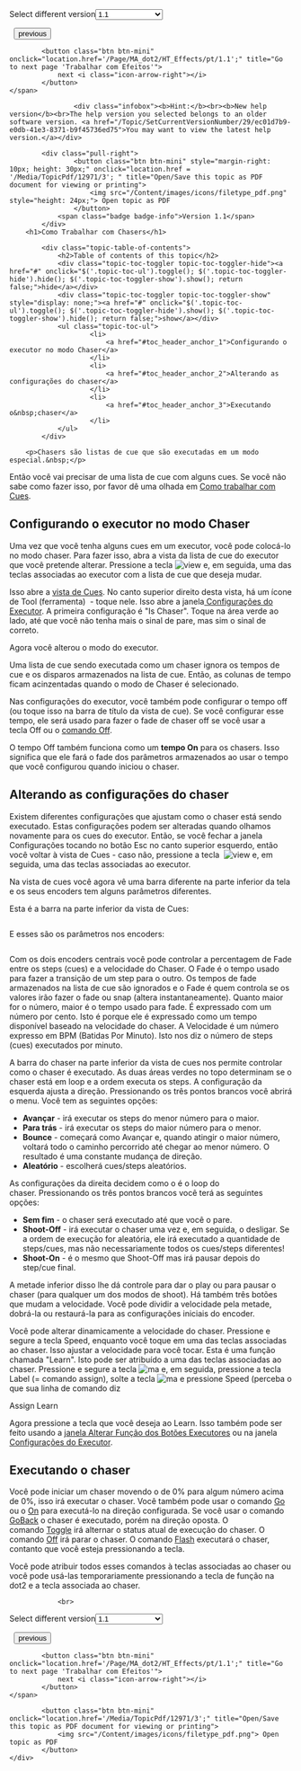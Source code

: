 
<div class="topic-navigation">

<div class="pull-right">
	<span class="pull-left">


<div class="pull-left">
<form action="/Topic/SetCurrentVersionNumber" class="form-inline" id="frmTagSelector" method="post">	<span class="form-mini">
		<div class="input-prepend"><span class="add-on">Select different version</span><select autocomplete="off" id="versionNumberId" name="versionNumberId" onchange="$(this).closest('#frmTagSelector').submit();" style="width: 120px;"><option value="">- latest -</option>
<option selected="selected" value="3">1.1</option>
<option value="7">1.2</option>
<option value="12">1.3</option>
<option value="16">1.5</option>
<option value="29">1.9</option>
</select></div>
		<input data-val="true" data-val-number="The field Int32 must be a number." data-val-required="The Int32 field is required." id="ProductId" name="ProductId" type="hidden" value="7">
		<input id="CurrentGuid" name="CurrentGuid" type="hidden" value="ec01d7b9-e0db-41e3-8371-b9f45736ed75">
	</span>
</form></div>&nbsp;	</span>
	<span class="pull-right" style="white-space: nowrap;">
			<button class="btn btn-mini" onclick="location.href='/Page/MA_dot2/HT_Cues/pt/1.1'; " title="Go to previous page 'Trabalhar com Cues'">
				<i class="icon-arrow-left"></i> previous
			</button>

			<button class="btn btn-mini" onclick="location.href='/Page/MA_dot2/HT_Effects/pt/1.1';" title="Go to next page 'Trabalhar com Efeitos'">
				next <i class="icon-arrow-right"></i> 
			</button>
	</span>
</div>
<div class="clear-fix" style="margin-bottom: 10px"></div>
</div>

					<div class="infobox"><b>Hint:</b><br><b>New help version</b><br>The help version you selected belongs to an older software version. <a href="/Topic/SetCurrentVersionNumber/29/ec01d7b9-e0db-41e3-8371-b9f45736ed75">You may want to view the latest help version.</a></div>

			<div class="pull-right">
					<button class="btn btn-mini" style="margin-right: 10px; height: 30px;" onclick="location.href = '/Media/TopicPdf/12971/3'; " title="Open/Save this topic as PDF document for viewing or printing">
						<img src="/Content/images/icons/filetype_pdf.png" style="height: 24px;"> Open topic as PDF
					</button>
				<span class="badge badge-info">Version 1.1</span>
			</div>
		<h1>Como Trabalhar com Chasers</h1>

			<div class="topic-table-of-contents">
				<h2>Table of contents of this topic</h2>
				<div class="topic-toc-toggler topic-toc-toggler-hide"><a href="#" onclick="$('.topic-toc-ul').toggle(); $('.topic-toc-toggler-hide').hide(); $('.topic-toc-toggler-show').show(); return false;">hide</a></div>
				<div class="topic-toc-toggler topic-toc-toggler-show" style="display: none;"><a href="#" onclick="$('.topic-toc-ul').toggle(); $('.topic-toc-toggler-hide').show(); $('.topic-toc-toggler-show').hide(); return false;">show</a></div>
				<ul class="topic-toc-ul">
						<li>
							<a href="#toc_header_anchor_1">Configurando o executor no modo Chaser</a>
						</li>
						<li>
							<a href="#toc_header_anchor_2">Alterando as configurações do chaser</a>
						</li>
						<li>
							<a href="#toc_header_anchor_3">Executando o&nbsp;chaser</a>
						</li>
				</ul>
			</div>

		<p>Chasers são listas de cue que são executadas em um modo especial.&nbsp;</p>

<p>Então você vai precisar de uma lista de cue com alguns cues. Se você não sabe como fazer isso, por favor dê uma olhada em&nbsp;<a href="/Topic/511081dd-5ffb-4aaa-8d09-a0859b0d0a19">Como trabalhar com Cues</a>.</p>

<a name="toc_header_anchor_1" id="toc_header_anchor_1" class="topic-toc-item"></a><h2>Configurando o executor no modo Chaser</h2>

<p>Uma vez que você tenha alguns cues em um executor, você pode colocá-lo no modo chaser. Para fazer isso, abra a vista da lista de cue do executor que você pretende alterar. Pressione a tecla&nbsp;<span class="hardkey"><img alt="view" src="/Media/Mlg/view.png" style="height:auto"></span>&nbsp;e, em seguida, uma das teclas associadas ao executor com a lista de cue que deseja mudar.&nbsp;</p>

<p>Isso abre a <a href="/Topic/b8ab1bbb-182d-41d6-9a1e-52f5267922c7">vista de Cues</a>. No canto superior direito desta vista, há um ícone de Tool (ferramenta)&nbsp;<img alt="" src="/Media/Image/Dot2_ViewsandWindows_ControlElements_TitleBar05_1-0.PNG" style="height:auto">&nbsp;- toque nele. Isso abre a janela<a href="/Topic/eea17a4c-1b42-406e-86d9-7e61b3a0bfdd"> Configurações&nbsp;do Executor</a>. A primeira configuração é "Is Chaser". Toque na área verde ao lado, até que você não tenha mais o sinal de pare, mas sim o sinal de correto.&nbsp;</p>

<p>Agora você alterou o modo do executor.&nbsp;</p>

<p>Uma lista de cue sendo executada como um chaser ignora os tempos de cue&nbsp;e os disparos armazenados na lista de cue. Então, as colunas de tempo ficam acinzentadas quando o modo de Chaser é selecionado.</p>

<p>Nas configurações do executor, você também pode configurar o tempo off (ou toque isso na barra de título da vista de cue). Se você configurar esse tempo, ele será usado para fazer o fade de&nbsp;chaser off&nbsp;se você usar a tecla&nbsp;<span class="hardkey">Off</span>&nbsp;ou o&nbsp;<a href="/Topic/da92259e-70de-4983-96bf-3cc99f52d576">comando Off</a>.</p>

<p>O tempo Off também funciona como um <strong>tempo On</strong> para os chasers. Isso significa que ele fará o fade dos parâmetros armazenados ao usar o tempo que você configurou quando&nbsp;iniciou o chaser.</p>

<a name="toc_header_anchor_2" id="toc_header_anchor_2" class="topic-toc-item"></a><h2>Alterando as configurações do chaser</h2>

<p>Existem diferentes configurações que ajustam como o chaser está sendo executado. Estas configurações podem ser alteradas quando olhamos novamente para os cues do executor. Então, se você fechar a janela Configurações tocando no botão <span class="softkey">Esc</span> no canto superior esquerdo, então você voltar à vista de&nbsp;Cues - caso não, pressione a tecla &nbsp;<span class="hardkey"><img alt="view" src="/Media/Mlg/view.png"></span>&nbsp;e, em seguida, uma das teclas associadas ao executor.</p>

<p>Na vista de cues&nbsp;você agora vê uma barra diferente na parte inferior da tela e os seus encoders tem alguns parâmetros diferentes.</p>

<p>Esta é a barra na parte inferior da vista de Cues:</p>

<p><img alt="" src="/Media/Image/Dot2_ViewsandWindows_CuesView03_1-0.PNG"></p>

<p>E esses são os parâmetros nos encoders:</p>

<p><img alt="" src="/Media/Image/Dot2_ViewsandWindows_CuesView04_1-0.PNG"></p>

<p>Com os dois encoders centrais você pode controlar a percentagem de Fade entre os steps (cues) e a velocidade do Chaser. O Fade é o tempo usado para fazer a transição de um step para o outro. Os tempos de fade armazenados na lista de cue&nbsp;são ignorados e o Fade é quem controla se os valores irão fazer o fade ou snap (altera instantaneamente). Quanto maior for o número, maior é o tempo usado para fade. É expressado com um número por cento. Isto é porque ele é expressado como um tempo disponível baseado na velocidade do chaser. A Velocidade é um número expresso em BPM (Batidas Por Minuto). Isto nos diz o número de steps (cues) executados por minuto.&nbsp;</p>

<p>A barra do chaser na parte inferior da vista de cues nos permite controlar como o chaser é executado. As duas áreas verdes no topo determinam se o chaser está em loop e a ordem executa os steps. A configuração da esquerda ajusta a direção. Pressionando os três pontos brancos você abrirá o menu. Você tem as seguintes opções:</p>

<ul>
	<li><strong>Avançar</strong>&nbsp;- irá executar os steps&nbsp;do menor número para o maior.​</li>
	<li><strong>Para trás</strong>&nbsp;- irá executar os&nbsp;steps&nbsp;do maior número para o menor​.&nbsp;</li>
	<li><strong>Bounce</strong>&nbsp;- começará como Avançar e, quando atingir o maior número, voltará todo o caminho percorrido até chegar ao menor número. O resultado é uma constante mudança de direção.</li>
	<li><strong>Aleatório</strong>&nbsp;- escolherá cues/steps aleatórios.</li>
</ul>

<p>As configurações da direita decidem como o é o loop do chaser.&nbsp;Pressionando os três pontos brancos você terá as seguintes opções:​</p>

<ul>
	<li><strong>Sem fim</strong>&nbsp;- o chaser será executado até que você o pare.</li>
	<li><strong>Shoot-Off</strong>&nbsp;-&nbsp;irá executar o chaser uma vez e, em seguida, o desligar. Se a ordem de execução for aleatória, ele irá executado a quantidade de steps/cues, mas não necessariamente todos os cues/steps diferentes!&nbsp;</li>
	<li><strong>Shoot-On</strong>&nbsp;- é o mesmo que Shoot-Off&nbsp;mas irá pausar depois do step/cue final.</li>
</ul>

<p>A metade inferior disso lhe dá controle para dar o play&nbsp;ou para pausar o chaser&nbsp;(para qualquer um dos modos de shoot). Há também três botões que mudam a velocidade. Você pode dividir a velocidade pela metade, dobrá-la ou restaurá-la para as configurações iniciais do encoder.</p>

<p>​Você pode alterar dinamicamente a velocidade do chaser. Pressione e segure a tecla <span class="hardkey">Speed</span>, enquanto você toque em uma das teclas associadas ao chaser. Isso ajustar a velocidade para você tocar. Esta é uma função chamada "Learn". Isto pode ser atribuído a uma das teclas associadas ao chaser. Pressione e segure a tecla&nbsp;<span class="hardkey"><img alt="ma" src="/Media/Mlg/ma_1.png"></span>&nbsp;e, em seguida, pressione a tecla <span class="hardkey">Label</span> (= comando assign), solte a tecla&nbsp;<span class="hardkey"><img alt="ma" src="/Media/Mlg/ma_1.png"></span>&nbsp;e pressione <span class="hardkey">Speed</span> (perceba o que sua linha de comando diz</p>

<div class="cl_input">Assign Learn</div>

<p>Agora pressione a tecla que você deseja ao Learn. Isso também pode ser feito usando a&nbsp;<a href="/Topic/f613ca45-9cb0-43e7-bb0d-d75fdc5b0d39">janela Alterar Função dos Botões Executores</a>&nbsp;ou na janela <a href="/Topic/eea17a4c-1b42-406e-86d9-7e61b3a0bfdd">Configurações do Executor</a>.</p>

<a name="toc_header_anchor_3" id="toc_header_anchor_3" class="topic-toc-item"></a><h2>Executando o&nbsp;chaser</h2>

<p>Você pode iniciar um chaser movendo o de 0% para algum número acima de 0%, isso irá executar o chaser. Você também pode usar o comando&nbsp;<a href="/Topic/09fcbb48-813b-45e2-b737-a652eb042d06">Go</a> ou o&nbsp;<a href="/Topic/d85eba0d-711b-4b27-87a5-0e1c05148074">On</a>&nbsp;para executá-lo na direção configurada. Se você usar o comando <a href="/Topic/612a0d43-97da-4835-a05e-95811917bb38">GoBack</a>&nbsp;o chaser é executado, porém na direção oposta. O comando&nbsp;<a href="/Topic/2353b9cf-8ea2-4feb-bf50-274f5abbd6ca">Toggle</a>&nbsp;irá alternar o status atual de execução do chaser. O comando <a href="/Topic/da92259e-70de-4983-96bf-3cc99f52d576">Off</a>&nbsp;irá parar o chaser. O comando&nbsp;<a href="/Topic/3195c958-6148-4b47-b388-28d83eadeaf2">Flash</a>&nbsp;executará o chaser, contanto que você esteja pressionando a tecla.</p>

<p>Você pode atribuir todos esses comandos à&nbsp;teclas associadas ao chaser&nbsp;ou você pode usá-las temporariamente pressionando a tecla de função na dot2&nbsp;e a tecla associada ao chaser.</p>


				<br>
<div class="topic-navigation">

<div class="pull-right">
	<span class="pull-left">


<div class="pull-left">
<form action="/Topic/SetCurrentVersionNumber" class="form-inline" id="frmTagSelector" method="post">	<span class="form-mini">
		<div class="input-prepend"><span class="add-on">Select different version</span><select autocomplete="off" id="versionNumberId" name="versionNumberId" onchange="$(this).closest('#frmTagSelector').submit();" style="width: 120px;"><option value="">- latest -</option>
<option selected="selected" value="3">1.1</option>
<option value="7">1.2</option>
<option value="12">1.3</option>
<option value="16">1.5</option>
<option value="29">1.9</option>
</select></div>
		<input data-val="true" data-val-number="The field Int32 must be a number." data-val-required="The Int32 field is required." id="ProductId" name="ProductId" type="hidden" value="7">
		<input id="CurrentGuid" name="CurrentGuid" type="hidden" value="ec01d7b9-e0db-41e3-8371-b9f45736ed75">
	</span>
</form></div>&nbsp;	</span>
	<span class="pull-right" style="white-space: nowrap;">
			<button class="btn btn-mini" onclick="location.href='/Page/MA_dot2/HT_Cues/pt/1.1'; " title="Go to previous page 'Trabalhar com Cues'">
				<i class="icon-arrow-left"></i> previous
			</button>

			<button class="btn btn-mini" onclick="location.href='/Page/MA_dot2/HT_Effects/pt/1.1';" title="Go to next page 'Trabalhar com Efeitos'">
				next <i class="icon-arrow-right"></i> 
			</button>
	</span>
</div>
	<div class="clear-fix"></div>
	<div class="pull-right">
	
			<button class="btn btn-mini" onclick="location.href='/Media/TopicPdf/12971/3';" title="Open/Save this topic as PDF document for viewing or printing">
				<img src="/Content/images/icons/filetype_pdf.png"> Open topic as PDF
			</button>
	</div>
<div class="clear-fix" style="margin-bottom: 10px"></div>
</div>

	